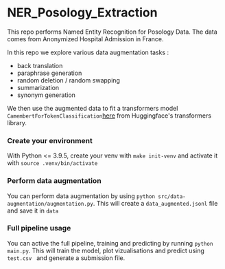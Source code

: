 # NER_Posology_Extraction

This repo performs Named Entity Recognition for Posology Data. The data comes from Anonymized Hospital Admission in France. 

In this repo we explore various data augmentation tasks : 
- back translation
- paraphrase generation
- random deletion / random swapping
- summarization
- synonym generation

We then use the augmented data to fit a transformers model ```CamembertForTokenClassification```[here](https://huggingface.co/camembert-base) from Huggingface's transformers library.

### Create your environment

With Python <= 3.9.5, create your venv with ```make init-venv``` and activate it with ```source .venv/bin/activate```

### Perform data augmentation

You can perform data augmentation by using ```python src/data-augmentation/augmentation.py```. This will create a ```data_augmented.jsonl``` file and save it in ```data```

### Full pipeline usage

You can active the full pipeline, training and predicting by running ```python main.py```. This will train the model, plot vizualisations and predict using  ```test.csv ``` and generate a submission file. 

